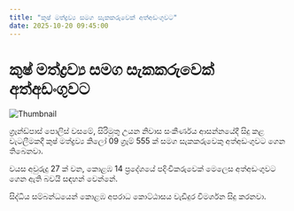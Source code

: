 ```yaml
---
title: "කුෂ් මත්ද්‍රව්‍ය සමග සැකකරුවෙක් අත්අඩංගුවට"
date: 2025-10-20 09:45:00
---
```


# කුෂ් මත්ද්‍රව්‍ය සමග සැකකරුවෙක් අත්අඩංගුවට

![Thumbnail](https://helakuru.sgp1.cdn.digitaloceanspaces.com/esana/images/lib/arrested2[1].jpg)

ග්‍රෑන්ඩ්පාස් පොලිස් වසමේ, සිරිමුතු උයන නිවාස සංකීර්ණය ආසන්නයේදී සිදු කළ වැටලීමකදී කුෂ් මත්ද්‍රව්‍ය කිලෝ 09 ග්‍රෑම් 555 ක් සමග සැකකරුවෙකු අත්අඩංගුවට ගෙන තිබෙනවා.

වයස අවුරුදු 27 ක් වන, කොළඹ 14 ප්‍රදේශයේ පදිංචිකරුවෙක් මෙලෙස අත්අඩංගුවට ගෙන ඇති බවයි සඳහන් වෙන්නේ.

සිද්ධිය සම්බන්ධයෙන් කොළඹ අපරාධ කොට්ඨාසය වැඩිදුර විමර්ශන සිදු කරනවා.

